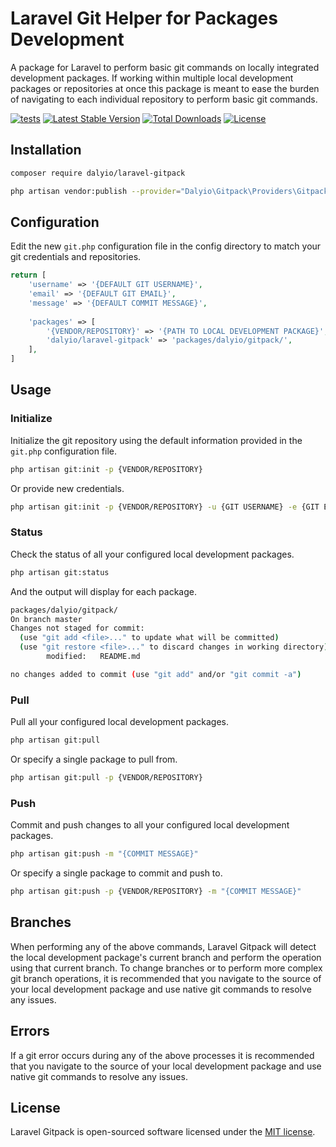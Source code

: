 # Laravel Git Helper for Packages Development

A package for Laravel to perform basic git commands on locally integrated development packages.  If working within multiple local development packages or repositories at once this package is meant to ease the burden of navigating to each individual repository to perform basic git commands.

[![tests](https://github.com/dalyio/laravel-gitpack/workflows/tests/badge.svg?branch=0.0.x)](https://github.com/dalyio/laravel-gitpack/actions?query=workflow%3Atests+branch%3A0.0.x)
[![Latest Stable Version](https://poser.pugx.org/dalyio/laravel-gitpack/v/stable)](https://packagist.org/packages/dalyio/laravel-gitpack)
[![Total Downloads](https://poser.pugx.org/dalyio/laravel-gitpack/downloads)](https://packagist.org/packages/dalyio/laravel-gitpack)
[![License](https://poser.pugx.org/dalyio/laravel-gitpack/license)](https://packagist.org/packages/dalyio/laravel-gitpack)

## Installation

``` bash
composer require dalyio/laravel-gitpack
```

``` bash
php artisan vendor:publish --provider="Dalyio\Gitpack\Providers\GitpackServiceProvider"
```

## Configuration

Edit the new `git.php` configuration file in the config directory to match your git credentials and repositories.

```php
return [
    'username' => '{DEFAULT GIT USERNAME}',
    'email' => '{DEFAULT GIT EMAIL}',
    'message' => '{DEFAULT COMMIT MESSAGE}',
    
    'packages' => [
        '{VENDOR/REPOSITORY}' => '{PATH TO LOCAL DEVELOPMENT PACKAGE}',
        'dalyio/laravel-gitpack' => 'packages/dalyio/gitpack/',
    ],
]
```

## Usage

### Initialize

Initialize the git repository using the default information provided in the `git.php` configuration file.

``` bash
php artisan git:init -p {VENDOR/REPOSITORY}
```

Or provide new credentials.

``` bash
php artisan git:init -p {VENDOR/REPOSITORY} -u {GIT USERNAME} -e {GIT EMAIL}
```

### Status

Check the status of all your configured local development packages.

``` bash
php artisan git:status
```

And the output will display for each package.

``` bash
packages/dalyio/gitpack/
On branch master
Changes not staged for commit:
  (use "git add <file>..." to update what will be committed)
  (use "git restore <file>..." to discard changes in working directory)
        modified:   README.md

no changes added to commit (use "git add" and/or "git commit -a")
```

### Pull

Pull all your configured local development packages.

``` bash
php artisan git:pull
```

Or specify a single package to pull from.

``` bash
php artisan git:pull -p {VENDOR/REPOSITORY}
```

### Push

Commit and push changes to all your configured local development packages.

``` bash
php artisan git:push -m "{COMMIT MESSAGE}"
```

Or specify a single package to commit and push to.

``` bash
php artisan git:push -p {VENDOR/REPOSITORY} -m "{COMMIT MESSAGE}"
```

## Branches

When performing any of the above commands, Laravel Gitpack will detect the local development package's current branch and perform the operation using that current branch.  To change branches or to perform more complex git branch operations, it is recommended that you navigate to the source of your local development package and use native git commands to resolve any issues.

## Errors

If a git error occurs during any of the above processes it is recommended that you navigate to the source of your local development package and use native git commands to resolve any issues.

## License

Laravel Gitpack is open-sourced software licensed under the [MIT license](LICENSE).

